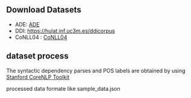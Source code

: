 


## Download Datasets 
- ADE: [ADE](http://lavis.cs.hs-rm.de/storage/spert/public/datasets/ade/)   
- DDI:  https://hulat.inf.uc3m.es/ddicorpus 
- CoNLL04 : [CoNLL04](http://lavis.cs.hs-rm.de/storage/spert/public/datasets/ade/)   
 
## dataset process
 The syntactic dependency parses and POS labels are obtained by using [Stanford CoreNLP Toolkit ](https://stanfordnlp.github.io/CoreNLP/)

processed data formate like sample_data.json

